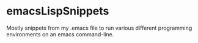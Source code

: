 # emacsLispSnippets
Mostly snippets from my .emacs file to run various different programming environments on an emacs command-line.
